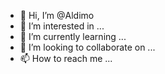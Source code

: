 - 👋 Hi, I’m @Aldimo
- 👀 I’m interested in ...
- 🌱 I’m currently learning ...
- 💞️ I’m looking to collaborate on ...
- 📫 How to reach me ...

<!---
Aldimo/Aldimo is a ✨ special ✨ repository because its `README.md` (this file) appears on your GitHub profile.
You can click the Preview link to take a look at your changes.
--->
